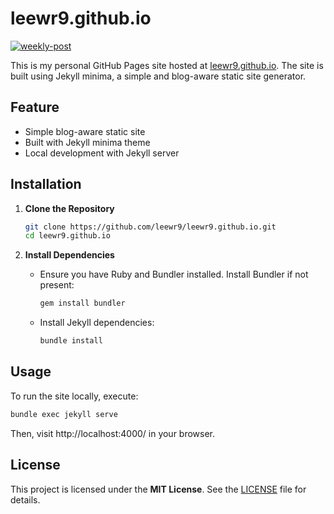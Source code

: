 # leewr9.github.io

[![weekly-post](https://github.com/leewr9/leewr9.github.io/actions/workflows/weekly-post.yml/badge.svg)](https://github.com/leewr9/leewr9.github.io/actions/workflows/weekly-post.yml)

This is my personal GitHub Pages site hosted at [leewr9.github.io](https://leewr9.github.io).
The site is built using Jekyll minima, a simple and blog-aware static site generator.

## Feature

- Simple blog-aware static site
- Built with Jekyll minima theme
- Local development with Jekyll server

## Installation

1. **Clone the Repository**

   ```bash
   git clone https://github.com/leewr9/leewr9.github.io.git
   cd leewr9.github.io
   ```

2. **Install Dependencies**
   - Ensure you have Ruby and Bundler installed. Install Bundler if not present:

     ```bash
     gem install bundler
     ```

   - Install Jekyll dependencies:

     ```bash
     bundle install
     ```

## Usage

To run the site locally, execute:

```bash
bundle exec jekyll serve
```

Then, visit http://localhost:4000/ in your browser.

## License

This project is licensed under the **MIT License**. See the [LICENSE](LICENSE) file for details.
